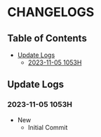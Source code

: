 # CHANGELOGS

## Table of Contents
- [Update Logs](#update-logs)
    + [2023-11-05 1053H](#2023-11-05-1053H)

## Update Logs
### 2023-11-05 1053H
- New
    - Initial Commit

